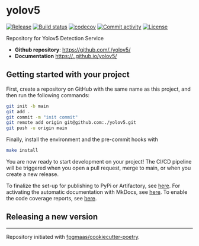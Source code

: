 # yolov5

[![Release](https://img.shields.io/github/v/release/./yolov5)](https://img.shields.io/github/v/release/./yolov5)
[![Build status](https://img.shields.io/github/actions/workflow/status/./yolov5/main.yml?branch=main)](https://github.com/./yolov5/actions/workflows/main.yml?query=branch%3Amain)
[![codecov](https://codecov.io/gh/./yolov5/branch/main/graph/badge.svg)](https://codecov.io/gh/./yolov5)
[![Commit activity](https://img.shields.io/github/commit-activity/m/./yolov5)](https://img.shields.io/github/commit-activity/m/./yolov5)
[![License](https://img.shields.io/github/license/./yolov5)](https://img.shields.io/github/license/./yolov5)

Repository for Yolov5 Detection Service

- **Github repository**: <https://github.com/./yolov5/>
- **Documentation** <https://..github.io/yolov5/>

## Getting started with your project

First, create a repository on GitHub with the same name as this project, and then run the following commands:

``` bash
git init -b main
git add .
git commit -m "init commit"
git remote add origin git@github.com:./yolov5.git
git push -u origin main
```

Finally, install the environment and the pre-commit hooks with 

```bash
make install
```

You are now ready to start development on your project! The CI/CD
pipeline will be triggered when you open a pull request, merge to main,
or when you create a new release.

To finalize the set-up for publishing to PyPi or Artifactory, see
[here](https://fpgmaas.github.io/cookiecutter-poetry/features/publishing/#set-up-for-pypi).
For activating the automatic documentation with MkDocs, see
[here](https://fpgmaas.github.io/cookiecutter-poetry/features/mkdocs/#enabling-the-documentation-on-github).
To enable the code coverage reports, see [here](https://fpgmaas.github.io/cookiecutter-poetry/features/codecov/).

## Releasing a new version



---

Repository initiated with [fpgmaas/cookiecutter-poetry](https://github.com/fpgmaas/cookiecutter-poetry).